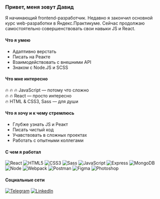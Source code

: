 ### Привет, меня зовут Давид

Я начинающий frontend-разработчик. Недавно я закончил основной курс web-разработки в Яндекс.Практикуме. Сейчас продолжаю самостоятельно совершенствовать свои навыки JS и React. 

#### Что я умею
* Адаптивно верстать
* Писать на Реакте
* Взаимодействовать с внешними API
* Знаком с Node.JS и SCSS

#### Что мне интересно
:fire: :fire: :fire: JavaScript — потому что сложно</br>
:fire: :fire: React — просто интересно</br>
:fire: HTML & CSS3, Sass — для души</br>

#### Что я хочу и к чему стремлюсь
* Глубже узнать JS и Реакт
* Писать чистый код
* Учавствовать в сложных проектах
* Работать с опытными коллегами

#### С чем я работал
![React](https://img.shields.io/badge/-React-61daf8?logo=react&logoColor=black)
![HTML5](https://img.shields.io/badge/-HTML5-e34f26?logo=html5&logoColor=white)
![CSS3](https://img.shields.io/badge/-CSS3-1572b6?logo=css3&logoColor=white)
![Sass](https://img.shields.io/badge/-Sass-cc6699?logo=Sass&logoColor=white)
![JavaScript](https://img.shields.io/badge/-JavaScript-f7df1e?logo=javaScript&logoColor=black)
![Express](https://img.shields.io/badge/-Express-000000?logo=express&logoColor=white)
![MongoDB](https://img.shields.io/badge/-MongoDB-56a14b?logo=mongodb&logoColor=white)
![Node](https://img.shields.io/badge/-Node.js-469837?logo=Node.JS&logoColor=white)
![Webpack](https://img.shields.io/badge/-Webpack-99d6f8?logo=webpack&logoColor=black)
![Postman](https://img.shields.io/badge/-Postamn-ff6c37?logo=Postman&logoColor=white)
![Figma](https://img.shields.io/badge/-Figma-f24e1e?logo=Figma&logoColor=white)
![Photoshop](https://img.shields.io/badge/-Photoshop-31a8ff?logo=adobe-photoshop&logoColor=white)

#### Социальные сети
[![Telegram](https://img.shields.io/badge/-Telegram-26a5e4?logo=Telegram&logoColor=white)](https://t.me/rizametov)
[![LinkedIn](https://img.shields.io/badge/-LinkedIn-0a66c2?logo=LinkedIn&logoColor=white)](https://www.linkedin.com/in/rizametov/)